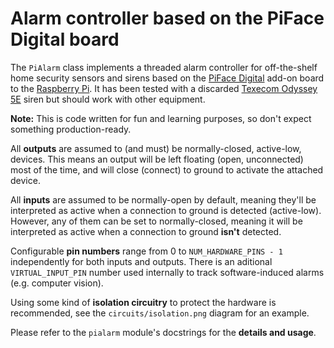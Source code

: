 # Alarm controller based on the PiFace Digital board

The `PiAlarm` class implements a threaded alarm controller for off-the-shelf home security sensors and sirens based on the [PiFace Digital](http://www.piface.org.uk/products/piface_digital/) add-on board to the [Raspberry Pi](https://www.raspberrypi.org/). It has been tested with a discarded [Texecom Odyssey 5E](https://www.texe.com/uk/products/series/external-sounders/premier-series/) siren but should work with other equipment.

**Note:** This is code written for fun and learning purposes, so don't expect something production-ready.

All **outputs** are assumed to (and must) be normally-closed, active-low, devices. This means an output will be left floating (open, unconnected) most of the time, and will close (connect) to ground to activate the attached device.

All **inputs** are assumed to be normally-open by default, meaning they'll be interpreted as active when a connection to ground is detected (active-low). However, any of them can be set to normally-closed, meaning it will be interpreted as active when a connection to ground **isn't** detected.

Configurable **pin numbers** range from 0 to `NUM_HARDWARE_PINS - 1` independently for both inputs and outputs. There is an aditional `VIRTUAL_INPUT_PIN` number used internally to track software-induced alarms (e.g. computer vision).

Using some kind of **isolation circuitry** to protect the hardware is recommended, see the `circuits/isolation.png` diagram for an example.

Please refer to the `pialarm` module's docstrings for the **details and usage**.
